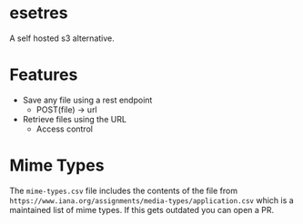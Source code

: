 # esetres
A self hosted s3 alternative.

# Features
- Save any file using a rest endpoint
    - POST(file) -> url
- Retrieve files using the URL
    - Access control

# Mime Types
The `mime-types.csv` file includes the contents of the file from `https://www.iana.org/assignments/media-types/application.csv` which is a maintained list of mime types. If this gets outdated you can open a PR.